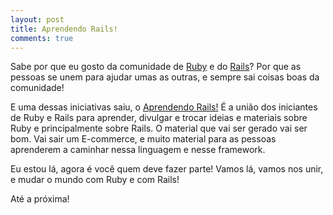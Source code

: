 ```yaml
---
layout: post
title: Aprendendo Rails!
comments: true
---
```


Sabe por que eu gosto da comunidade de [Ruby](http://www.ruby-lang.org/en/) e do [Rails](http://www.rubyonrails.org/)? Por que as pessoas se unem para ajudar umas as outras, e sempre sai coisas boas da comunidade!

E uma dessas iniciativas saiu, o [Aprendendo Rails!](http://groups.google.com/group/aprendendo-rails) É a união dos iniciantes de Ruby e Rails para aprender, divulgar e trocar ideias e materiais sobre Ruby e principalmente sobre Rails. O material que vai ser gerado vai ser bom. Vai sair um E-commerce, e muito material para as pessoas aprenderem a caminhar nessa linguagem e nesse framework.

Eu estou lá, agora é você quem deve fazer parte! Vamos lá, vamos nos unir, e mudar o mundo com Ruby e com Rails!

Até a próxima!
